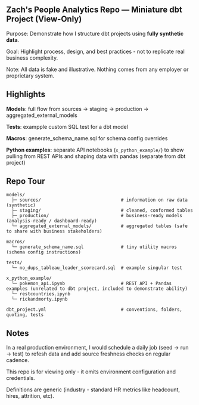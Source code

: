 **Zach's People Analytics Repo — Miniature dbt Project (View-Only)**
--------
Purpose: Demonstrate how I structure dbt projects using **fully synthetic data**.

Goal: Highlight process, design, and best practices - not to replicate real business complexity.

Note: All data is fake and illustrative. Nothing comes from any employer or proprietary system.

**Highlights**
--------

**Models**: full flow from sources → staging → production → aggregated_external_models  

**Tests**: exampple custom SQL test for a dbt model

**Macros**: generate_schema_name.sql for schema config overrides

**Python examples:** separate API notebooks (`x_python_example/`) to show pulling from REST APIs and shaping data with pandas (separate from dbt project)

**Repo Tour**
---------

```text
models/
  ├─ sources/                              # information on raw data (synthetic)
  ├─ staging/                              # cleaned, conformed tables
  ├─ production/                           # business-ready models (analysis-ready / dashboard-ready)
  └─ aggregated_external_models/           # aggregated tables (safe to share with business stakeholders)

macros/
  └─ generate_schema_name.sql              # tiny utility macros (schema config instructions)

tests/
  └─ no_dups_tableau_leader_scorecard.sql  # example singular test

x_python_example/
  └─ pokemon_api.ipynb                     # REST API + Pandas examples (unrelated to dbt project, included to demonstrate ability)
  └─ restcountries.ipynb
  └─ rickandmorty.ipynb  

dbt_project.yml                            # conventions, folders, quoting, tests
```

**Notes**
--------
In a real production environment, I would schedule a daily job (seed → run → test) to refesh data and add source freshness checks on regular cadence.

This repo is for viewing only - it omits environment configuration and credentials.

Definitions are generic (industry - standard HR metrics like headcount, hires, attrition, etc).
